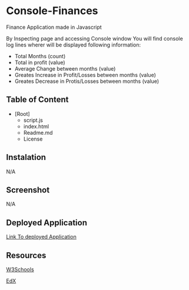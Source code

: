 # Console-Finances

Finance Application made in Javascript

By Inspecting page and accessing Console window
You will find console log lines wherer will be displayed following information:

- Total Months (count)
- Total in profit (value)
- Average Change between months (value)
- Greates Increase in Profit/Losses between months (value)
- Greates Decrease in Protis/Losses between months (value)

## Table of Content

- [Root]
  - script.js
  - index.html
  - Readme.md
  - License

## Instalation

N/A

## Screenshot

N/A

## Deployed Application

[Link To deployed Application](https://rexactor.github.io/Console-Finances/)

## Resources

[W3Schools](https://www.w3schools.com/)

[EdX](https://www.edx.org)
